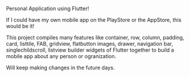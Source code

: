 Personal Application using Flutter!

If I could have my own mobile app on the PlayStore or the AppStore, this would be it!

This project compiles many features like container, row, column, padding, card, listtile, FAB, gridview, flatbutton images, drawer, navigation bar, singlechildscroll, listview builder widgets of Flutter together to build a mobile app about any person or ogranization.

Will keep making changes in the future days.
